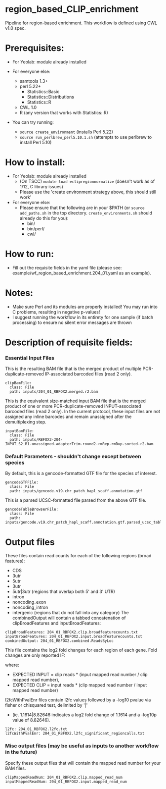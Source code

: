 # region_based_CLIP_enrichment
Pipeline for region-based enrichment. This workflow is defined using
CWL v1.0 spec.

# Prerequisites:
- For Yeolab: module already installed
- For everyone else:
    - samtools 1.3+
    - perl 5.22+
        - Statistics::Basic
        - Statistics::Distributions
        - Statistics::R
    - CWL 1.0
    - R (any version that works with Statistics::R)

- You can try running:
    - ```source create_environment``` (installs Perl 5.22)
    - ```source run_perlbrew_perl5.10.1.sh``` (attempts to use perlbrew to install Perl 5.10)

# How to install:
- For Yeolab: module already installed
    - (On TSCC) ```module load eclipregionnormalize``` (doesn't work as of 1/12, C library issues)
    - Please use the 'create environment strategy above, this should still work'
- For everyone else:
    - Please ensure that the following are in your $PATH
    (or ```source add_paths.sh``` in the top directory.
    ```create_environments.sh``` should already do this for you):
        - bin/
        - bin/perl/
        - cwl/

# How to run:
- Fill out the requisite fields in the yaml file (please see: example/wf_region_based_enrichment.204_01.yaml as an example).

# Notes:
- Make sure Perl and its modules are properly installed! You may run into C problems, resulting in negative p-values!
- I suggest running the workflow in its entirety for one sample (if batch processing) to ensure no silent error messages are thrown

# Description of requisite fields:

### Essential Input Files
This is the resulting BAM file that is the merged product of multiple
PCR-duplicate-removed IP-associated barcoded files (read 2 only).
```
clipBamFile:
  class: File
  path: inputs/204_01_RBFOX2.merged.r2.bam
```
This is the equivalent size-matched input BAM file that is the merged product of one or more
PCR-duplicate-removed INPUT-associated barcoded files (read 2 only). In the current protocol,
these input files are not assigned any inline barcodes and remain unassigned after
the demultiplexing step.
```
inputBamFile:
  class: File
  path: inputs/RBFOX2-204-INPUT_S2_R1.unassigned.adapterTrim.round2.rmRep.rmDup.sorted.r2.bam
```

### Default Parameters - shouldn't change except between species
By default, this is a gencode-formatted GTF file for the species of interest.
```
gencodeGTFFile:
  class: File
  path: inputs/gencode.v19.chr_patch_hapl_scaff.annotation.gtf
```
This is a parsed UCSC-formatted file parsed from the above GTF file.
```
gencodeTableBrowserFile:
  class: File
  path: inputs/gencode.v19.chr_patch_hapl_scaff.annotation.gtf.parsed_ucsc_tableformat
```

# Output files
These files contain read counts for each of the following regions (broad features):
- CDS
- 3utr
- 5utr
- 3utr
- 5utr|3utr (regions that overlap both 5' and 3' UTR)
- intron
- noncoding_exon
- noncoding_intron
- intergenic (regions that do not fall into any category)
The combinedOutput will contain a tabbed concatenation of clipBroadFeatures and inputBroadFeatures:
```
clipBroadFeatures: 204_01_RBFOX2.clip.broadfeaturecounts.txt
inputBroadFeatures: 204_01_RBFOX2.input.broadfeaturecounts.txt
combinedOutput: 204_01_RBFOX2.combined.ReadsByLoc
```
This file contains the log2 fold changes for each region of each gene. Fold changes are only reported IF:


where:
- EXPECTED INPUT = clip reads * (input mapped read number / clip mapped read number),
- EXPECTED CLIP = input reads * (clip mapped read number / input mapped read number)

l2fcWithPvalEnr files contain l2fc values followed by a -log10 pvalue via fisher or chisquared test, delimited by '|'
- (ie. 1.1614|8.82646 indicates a log2 fold change of 1.1614 and a -log10p value of 8.82646).
```
l2fc: 204_01_RBFOX2.l2fc.txt
l2fcWithPvalEnr: 204_01_RBFOX2.l2fc_significant_regioncalls.txt
```

### Misc output files (may be useful as inputs to another workflow in the future)
Specify these output files that will contain the mapped read number for your BAM files.
```
clipMappedReadNum: 204_01_RBFOX2.clip.mapped_read_num
inputMappedReadNum: 204_01_RBFOX2.input.mapped_read_num
```